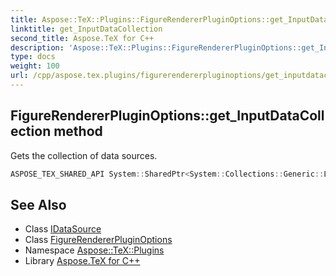 ```yaml
---
title: Aspose::TeX::Plugins::FigureRendererPluginOptions::get_InputDataCollection method
linktitle: get_InputDataCollection
second_title: Aspose.TeX for C++
description: 'Aspose::TeX::Plugins::FigureRendererPluginOptions::get_InputDataCollection method. Gets the collection of data sources in C++.'
type: docs
weight: 100
url: /cpp/aspose.tex.plugins/figurerendererpluginoptions/get_inputdatacollection/
---
```

## FigureRendererPluginOptions::get_InputDataCollection method


Gets the collection of data sources.

```cpp
ASPOSE_TEX_SHARED_API System::SharedPtr<System::Collections::Generic::List<System::SharedPtr<IDataSource>>> Aspose::TeX::Plugins::FigureRendererPluginOptions::get_InputDataCollection() override
```

## See Also

* Class [IDataSource](../../idatasource/)
* Class [FigureRendererPluginOptions](../)
* Namespace [Aspose::TeX::Plugins](../../)
* Library [Aspose.TeX for C++](../../../)
